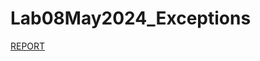 # Lab08May2024_Exceptions
[REPORT](https://docs.google.com/document/d/1vXDZsqhxGpeq__wySbEiM6UOXRgjDdonTKd_Ne8Y9Sk/edit?usp=sharing)
